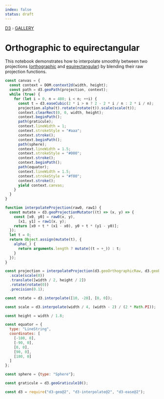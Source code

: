 ```yaml
---
index: false
status: draft
---
```


<div style="color: grey; font: 13px/25.5px var(--sans-serif); text-transform: uppercase;"><h1 style="display: none;">Orthographic to equirectangular</h1><a href="https://d3js.org/">D3</a> › <a href="/@d3/gallery">Gallery</a></div>

# Orthographic to equirectangular

This notebook demonstrates how to interpolate smoothly between two projections ([orthographic](/@d3/orthographic) and [equirectangular](/@d3/equirectangular)) by blending their raw projection functions.

```js echo
const canvas = {
  const context = DOM.context2d(width, height);
  const path = d3.geoPath(projection, context);
  while (true) {
    for (let i = 0, n = 480; i < n; ++i) {
      const t = d3.easeCubic(2 * i > n ? 2 - 2 * i / n : 2 * i / n);
      projection.alpha(t).rotate(rotate(t)).scale(scale(t));
      context.clearRect(0, 0, width, height);
      context.beginPath();
      path(graticule);
      context.lineWidth = 1;
      context.strokeStyle = "#aaa";
      context.stroke();
      context.beginPath();
      path(sphere);
      context.lineWidth = 1.5;
      context.strokeStyle = "#000";
      context.stroke();
      context.beginPath();
      path(equator);
      context.lineWidth = 1.5;
      context.strokeStyle = "#f00";
      context.stroke();
      yield context.canvas;
    }
  }
}
```

```js echo
function interpolateProjection(raw0, raw1) {
  const mutate = d3.geoProjectionMutator((t) => (x, y) => {
    const [x0, y0] = raw0(x, y),
      [x1, y1] = raw1(x, y);
    return [x0 + t * (x1 - x0), y0 + t * (y1 - y0)];
  });
  let t = 0;
  return Object.assign(mutate(t), {
    alpha(_) {
      return arguments.length ? mutate((t = +_)) : t;
    }
  });
}
```

```js echo
const projection = interpolateProjection(d3.geoOrthographicRaw, d3.geoEquirectangularRaw)
  .scale(scale(0))
  .translate([width / 2, height / 2])
  .rotate(rotate(0))
  .precision(0.1);
```

```js echo
const rotate = d3.interpolate([10, -20], [0, 0]);
```

```js echo
const scale = d3.interpolate(width / 4, (width - 2) / (2 * Math.PI));
```

```js echo
const height = width / 1.8;
```

```js echo
const equator = {
  type: "LineString",
  coordinates: [
    [-180, 0],
    [-90, 0],
    [0, 0],
    [90, 0],
    [180, 0]
  ]
};
```

```js echo
const sphere = {type: "Sphere"};
```

```js echo
const graticule = d3.geoGraticule10();
```

```js echo
const d3 = require("d3-geo@2", "d3-interpolate@2", "d3-ease@2");
```
